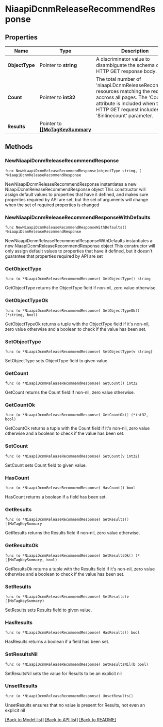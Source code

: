 # NiaapiDcnmReleaseRecommendResponse

## Properties

Name | Type | Description | Notes
------------ | ------------- | ------------- | -------------
**ObjectType** | Pointer to **string** | A discriminator value to disambiguate the schema of a HTTP GET response body. | 
**Count** | Pointer to **int32** | The total number of &#39;niaapi.DcnmReleaseRecommend&#39; resources matching the request, accross all pages. The &#39;Count&#39; attribute is included when the HTTP GET request includes the &#39;$inlinecount&#39; parameter. | [optional] 
**Results** | Pointer to [**[]MoTagKeySummary**](mo.TagKeySummary.md) |  | [optional] 

## Methods

### NewNiaapiDcnmReleaseRecommendResponse

`func NewNiaapiDcnmReleaseRecommendResponse(objectType string, ) *NiaapiDcnmReleaseRecommendResponse`

NewNiaapiDcnmReleaseRecommendResponse instantiates a new NiaapiDcnmReleaseRecommendResponse object
This constructor will assign default values to properties that have it defined,
and makes sure properties required by API are set, but the set of arguments
will change when the set of required properties is changed

### NewNiaapiDcnmReleaseRecommendResponseWithDefaults

`func NewNiaapiDcnmReleaseRecommendResponseWithDefaults() *NiaapiDcnmReleaseRecommendResponse`

NewNiaapiDcnmReleaseRecommendResponseWithDefaults instantiates a new NiaapiDcnmReleaseRecommendResponse object
This constructor will only assign default values to properties that have it defined,
but it doesn't guarantee that properties required by API are set

### GetObjectType

`func (o *NiaapiDcnmReleaseRecommendResponse) GetObjectType() string`

GetObjectType returns the ObjectType field if non-nil, zero value otherwise.

### GetObjectTypeOk

`func (o *NiaapiDcnmReleaseRecommendResponse) GetObjectTypeOk() (*string, bool)`

GetObjectTypeOk returns a tuple with the ObjectType field if it's non-nil, zero value otherwise
and a boolean to check if the value has been set.

### SetObjectType

`func (o *NiaapiDcnmReleaseRecommendResponse) SetObjectType(v string)`

SetObjectType sets ObjectType field to given value.


### GetCount

`func (o *NiaapiDcnmReleaseRecommendResponse) GetCount() int32`

GetCount returns the Count field if non-nil, zero value otherwise.

### GetCountOk

`func (o *NiaapiDcnmReleaseRecommendResponse) GetCountOk() (*int32, bool)`

GetCountOk returns a tuple with the Count field if it's non-nil, zero value otherwise
and a boolean to check if the value has been set.

### SetCount

`func (o *NiaapiDcnmReleaseRecommendResponse) SetCount(v int32)`

SetCount sets Count field to given value.

### HasCount

`func (o *NiaapiDcnmReleaseRecommendResponse) HasCount() bool`

HasCount returns a boolean if a field has been set.

### GetResults

`func (o *NiaapiDcnmReleaseRecommendResponse) GetResults() []MoTagKeySummary`

GetResults returns the Results field if non-nil, zero value otherwise.

### GetResultsOk

`func (o *NiaapiDcnmReleaseRecommendResponse) GetResultsOk() (*[]MoTagKeySummary, bool)`

GetResultsOk returns a tuple with the Results field if it's non-nil, zero value otherwise
and a boolean to check if the value has been set.

### SetResults

`func (o *NiaapiDcnmReleaseRecommendResponse) SetResults(v []MoTagKeySummary)`

SetResults sets Results field to given value.

### HasResults

`func (o *NiaapiDcnmReleaseRecommendResponse) HasResults() bool`

HasResults returns a boolean if a field has been set.

### SetResultsNil

`func (o *NiaapiDcnmReleaseRecommendResponse) SetResultsNil(b bool)`

 SetResultsNil sets the value for Results to be an explicit nil

### UnsetResults
`func (o *NiaapiDcnmReleaseRecommendResponse) UnsetResults()`

UnsetResults ensures that no value is present for Results, not even an explicit nil

[[Back to Model list]](../README.md#documentation-for-models) [[Back to API list]](../README.md#documentation-for-api-endpoints) [[Back to README]](../README.md)


